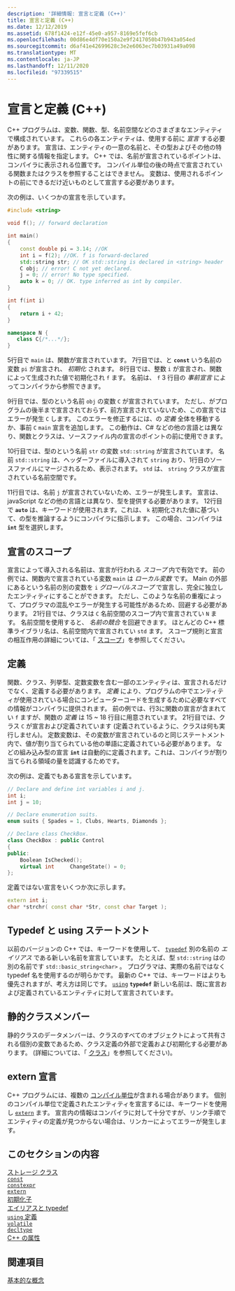 ```yaml
---
description: '詳細情報: 宣言と定義 (C++)'
title: 宣言と定義 (C++)
ms.date: 12/12/2019
ms.assetid: 678f1424-e12f-45e0-a957-8169e5fef6cb
ms.openlocfilehash: 00d86e4df70e150a2e9f2417050b47b943a054ed
ms.sourcegitcommit: d6af41e42699628c3e2e6063ec7b03931a49a098
ms.translationtype: MT
ms.contentlocale: ja-JP
ms.lasthandoff: 12/11/2020
ms.locfileid: "97339515"
---
```

# <a name="declarations-and-definitions-c"></a>宣言と定義 (C++)

C++ プログラムは、変数、関数、型、名前空間などのさまざまなエンティティで構成されています。 これらの各エンティティは、使用する前に *宣言* する必要があります。 宣言は、エンティティの一意の名前と、その型およびその他の特性に関する情報を指定します。 C++ では、名前が宣言されているポイントは、コンパイラに表示される位置です。 コンパイル単位の後の時点で宣言されている関数またはクラスを参照することはできません。 変数は、使用されるポイントの前にできるだけ近いものとして宣言する必要があります。

次の例は、いくつかの宣言を示しています。

```cpp
#include <string>

void f(); // forward declaration

int main()
{
    const double pi = 3.14; //OK
    int i = f(2); //OK. f is forward-declared
    std::string str; // OK std::string is declared in <string> header
    C obj; // error! C not yet declared.
    j = 0; // error! No type specified.
    auto k = 0; // OK. type inferred as int by compiler.
}

int f(int i)
{
    return i + 42;
}

namespace N {
   class C{/*...*/};
}
```

5行目で `main` は、関数が宣言されています。 7行目では、と **`const`** いう名前の変数 `pi` が宣言され、 *初期化* されます。 8行目では、整数 `i` が宣言され、関数によって生成された値で初期化され `f` ます。 名前は、 `f` 3 行目の *事前宣言* によってコンパイラから参照できます。

9行目では、型のという名前 `obj` の変数 `C` が宣言されています。 ただし、がプログラムの後半まで宣言されておらず、前方宣言されていないため、この宣言ではエラーが発生 `C` します。 このエラーを修正するには、の *定義* 全体を移動するか、事前 `C` `main` 宣言を追加します。 この動作は、C# などの他の言語とは異なり、関数とクラスは、ソースファイル内の宣言のポイントの前に使用できます。

10行目では、型のという名前 `str` の変数 `std::string` が宣言されています。 名前 `std::string` は、ヘッダーファイルに導入されて `string` [](header-files-cpp.md)おり、1行目のソースファイルにマージされるため、表示されます。 `std` は、 `string` クラスが宣言されている名前空間です。

11行目では、名前 `j` が宣言されていないため、エラーが発生します。 宣言は、javaScript などの他の言語とは異なり、型を提供する必要があります。 12行目で **`auto`** は、キーワードが使用されます。これは、 `k` 初期化された値に基づいて、の型を推論するようにコンパイラに指示します。 この場合、コンパイラは **`int`** 型を選択します。  

## <a name="declaration-scope"></a>宣言のスコープ

宣言によって導入される名前は、宣言が行われる *スコープ* 内で有効です。 前の例では、関数内で宣言されている変数 `main` は *ローカル変数* です。 Main の外部にあるという名前の別の変数を `i` *グローバルスコープ* で宣言し、完全に独立したエンティティにすることができます。 ただし、このような名前の重複によって、プログラマの混乱やエラーが発生する可能性があるため、回避する必要があります。 21行目では、クラスは `C` 名前空間のスコープ内で宣言されてい `N` ます。 名前空間を使用すると、 *名前の競合* を回避できます。 ほとんどの C++ 標準ライブラリ名は、名前空間内で宣言されてい `std` ます。 スコープ規則と宣言の相互作用の詳細については、「 [スコープ](../cpp/scope-visual-cpp.md)」を参照してください。

## <a name="definitions"></a>定義

関数、クラス、列挙型、定数変数を含む一部のエンティティは、宣言されるだけでなく、定義する必要があります。 *定義* により、プログラムの中でエンティティが使用されている場合にコンピューターコードを生成するために必要なすべての情報がコンパイラに提供されます。 前の例では、行3に関数の宣言が含まれてい `f` ますが、関数の *定義* は 15 ~ 18 行目に用意されています。 21行目では、クラス `C` が宣言および定義されています (定義されているように、クラスは何も実行しません)。 定数変数は、その変数が宣言されているのと同じステートメント内で、値が割り当てられている他の単語に定義されている必要があります。 などの組み込み型の宣言 **`int`** は自動的に定義されます。これは、コンパイラが割り当てられる領域の量を認識するためです。

次の例は、定義でもある宣言を示しています。

```cpp
// Declare and define int variables i and j.
int i;
int j = 10;

// Declare enumeration suits.
enum suits { Spades = 1, Clubs, Hearts, Diamonds };

// Declare class CheckBox.
class CheckBox : public Control
{
public:
    Boolean IsChecked();
    virtual int     ChangeState() = 0;
};
```

定義ではない宣言をいくつか次に示します。

```cpp
extern int i;
char *strchr( const char *Str, const char Target );
```

## <a name="typedefs-and-using-statements"></a>Typedef と using ステートメント

以前のバージョンの C++ では、キーワードを使用して、 [`typedef`](aliases-and-typedefs-cpp.md) 別の名前の *エイリアス* である新しい名前を宣言しています。 たとえば、型 `std::string` はの別の名前です `std::basic_string<char>` 。 プログラマは、実際の名前ではなく typedef 名を使用するのが明らかです。 最新の C++ では、キーワードはよりも優先されますが、考え方は同じです。 [`using`](aliases-and-typedefs-cpp.md) **`typedef`** 新しい名前は、既に宣言および定義されているエンティティに対して宣言されています。

## <a name="static-class-members"></a>静的クラスメンバー

静的クラスのデータメンバーは、クラスのすべてのオブジェクトによって共有される個別の変数であるため、クラス定義の外部で定義および初期化する必要があります。 (詳細については、「 [クラス](../cpp/classes-and-structs-cpp.md)」を参照してください)。

## <a name="extern-declarations"></a>extern 宣言

C++ プログラムには、複数の [コンパイル単位](header-files-cpp.md)が含まれる場合があります。 個別のコンパイル単位で定義されたエンティティを宣言するには、キーワードを使用し [`extern`](extern-cpp.md) ます。 宣言内の情報はコンパイラに対して十分ですが、リンク手順でエンティティの定義が見つからない場合は、リンカーによってエラーが発生します。

## <a name="in-this-section"></a>このセクションの内容

[ストレージ クラス](storage-classes-cpp.md)<br/>
[`const`](const-cpp.md)<br/>
[`constexpr`](constexpr-cpp.md)<br/>
[`extern`](extern-cpp.md)<br/>
[初期化子](initializers.md)<br/>
[エイリアスと typedef](aliases-and-typedefs-cpp.md)<br/>
[`using` 定義](using-declaration.md)<br/>
[`volatile`](volatile-cpp.md)<br/>
[`decltype`](decltype-cpp.md)<br/>
[C++ の属性](attributes.md)<br/>

## <a name="see-also"></a>関連項目

[基本的な概念](../cpp/basic-concepts-cpp.md)<br/>
